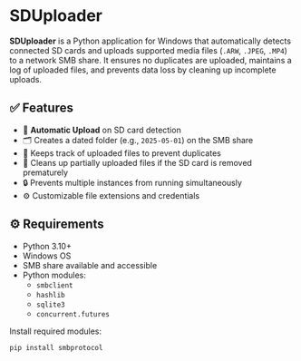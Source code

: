 # SDUploader

**SDUploader** is a Python application for Windows that automatically detects connected SD cards and uploads supported media files (`.ARW`, `.JPEG`, `.MP4`) to a network SMB share. It ensures no duplicates are uploaded, maintains a log of uploaded files, and prevents data loss by cleaning up incomplete uploads.

## ✅ Features

- 🔄 **Automatic Upload** on SD card detection  
- 🗂️ Creates a dated folder (e.g., `2025-05-01`) on the SMB share  
- 🧠 Keeps track of uploaded files to prevent duplicates  
- 🚫 Cleans up partially uploaded files if the SD card is removed prematurely  
- 🔒 Prevents multiple instances from running simultaneously  
- ⚙️ Customizable file extensions and credentials

## ⚙️ Requirements

- Python 3.10+  
- Windows OS  
- SMB share available and accessible  
- Python modules:
  - `smbclient`
  - `hashlib`
  - `sqlite3`
  - `concurrent.futures`

Install required modules:
```bash
pip install smbprotocol
